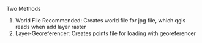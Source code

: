 Two Methods
1. World File Recommended: Creates world file for jpg file, which qgis reads when add layer raster
2. Layer-Georeferencer: Creates points file for loading with georeferencer
